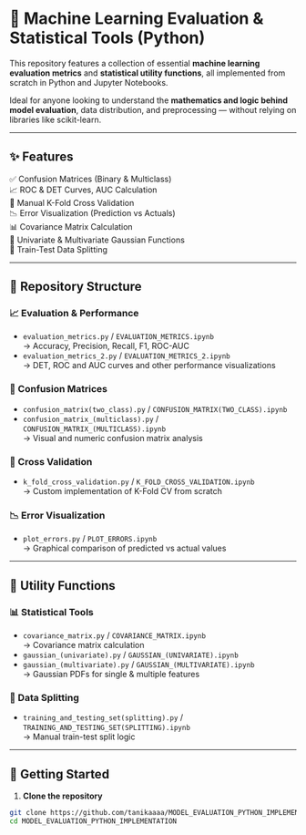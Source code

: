 # 🧪 Machine Learning Evaluation & Statistical Tools (Python)

This repository features a collection of essential **machine learning evaluation metrics** and **statistical utility functions**, all implemented from scratch in Python and Jupyter Notebooks.

Ideal for anyone looking to understand the **mathematics and logic behind model evaluation**, data distribution, and preprocessing — without relying on libraries like scikit-learn.

---

## ✨ Features

✅ Confusion Matrices (Binary & Multiclass)  
📈 ROC & DET Curves, AUC Calculation  
🔁 Manual K-Fold Cross Validation  
📉 Error Visualization (Prediction vs Actuals)  
📊 Covariance Matrix Calculation  
🔢 Univariate & Multivariate Gaussian Functions  
🔀 Train-Test Data Splitting  

---

## 📂 Repository Structure

### 📈 Evaluation & Performance
- `evaluation_metrics.py` / `EVALUATION_METRICS.ipynb`  
  → Accuracy, Precision, Recall, F1, ROC-AUC  
- `evaluation_metrics_2.py` / `EVALUATION_METRICS_2.ipynb`  
  → DET, ROC and AUC curves and other performance visualizations  

### 🧮 Confusion Matrices
- `confusion_matrix(two_class).py` / `CONFUSION_MATRIX(TWO_CLASS).ipynb`  
- `confusion_matrix_(multiclass).py` / `CONFUSION_MATRIX_(MULTICLASS).ipynb`  
  → Visual and numeric confusion matrix analysis  

### 🔁 Cross Validation
- `k_fold_cross_validation.py` / `K_FOLD_CROSS_VALIDATION.ipynb`  
  → Custom implementation of K-Fold CV from scratch  

### 📉 Error Visualization
- `plot_errors.py` / `PLOT_ERRORS.ipynb`  
  → Graphical comparison of predicted vs actual values  

---

## 🧰 Utility Functions

### 📊 Statistical Tools
- `covariance_matrix.py` / `COVARIANCE_MATRIX.ipynb`  
  → Covariance matrix calculation  
- `gaussian_(univariate).py` / `GAUSSIAN_(UNIVARIATE).ipynb`  
- `gaussian_(multivariate).py` / `GAUSSIAN_(MULTIVARIATE).ipynb`  
  → Gaussian PDFs for single & multiple features  

### 🔀 Data Splitting
- `training_and_testing_set(splitting).py` / `TRAINING_AND_TESTING_SET(SPLITTING).ipynb`  
  → Manual train-test split logic  

---

## 🚀 Getting Started

1. **Clone the repository**
```bash
git clone https://github.com/tanikaaaa/MODEL_EVALUATION_PYTHON_IMPLEMENTATION.git
cd MODEL_EVALUATION_PYTHON_IMPLEMENTATION
